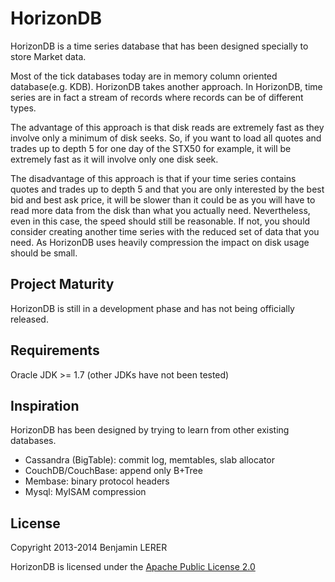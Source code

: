 # HorizonDB

HorizonDB is a time series database that has been designed specially to store Market data.

Most of the tick databases today are in memory column oriented database(e.g. KDB).
HorizonDB takes another approach. In HorizonDB, time series are in fact a stream of records where records 
can be of different types. 

The advantage of this approach is that disk reads are extremely fast as they involve only a minimum of disk seeks. 
So, if you want to load all quotes and trades up to depth 5 for one day of the STX50 for example, it will be extremely 
fast as it will involve only one disk seek. 

The disadvantage of this approach is that if your time series contains quotes and trades up to depth 5 and that 
you are only interested by the best bid and best ask price, it will be slower than it could be as you will have to read
more data from the disk than what you actually need. Nevertheless, even in this case, the speed should still be reasonable.
If not, you should consider creating another time series with the reduced set of data that you need. As HorizonDB uses 
heavily compression the impact on disk usage should be small.
 

## Project Maturity

HorizonDB is still in a development phase and has not being officially released.

## Requirements

Oracle JDK >= 1.7 (other JDKs have not been tested)

## Inspiration

HorizonDB has been designed by trying to learn from other existing databases. 

* Cassandra (BigTable): commit log, memtables, slab allocator
* CouchDB/CouchBase: append only B+Tree 
* Membase: binary protocol headers
* Mysql: MyISAM compression 

## License

Copyright 2013-2014 Benjamin LERER

HorizonDB is licensed under the [Apache Public License 2.0](http://www.apache.org/licenses/LICENSE-2.0.html)